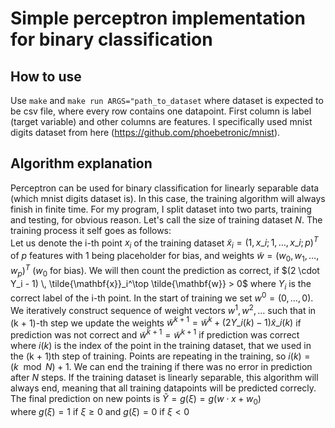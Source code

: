 # Simple perceptron implementation for binary classification

## How to use
Use `make` and `make run ARGS="path_to_dataset` where dataset is expected to be csv file, where every row contains one datapoint. First column is label (target variable) and other columns are features. I specifically used mnist digits dataset from here (https://github.com/phoebetronic/mnist). 

## Algorithm explanation
Perceptron can be used for binary classification for linearly separable data (which mnist digits dataset is). In this case, the training algorithm will always finish in finite time. For my program, I split dataset into two parts, training and testing, for obvious reason. Let's call the size of training dataset $N$. The training process it self goes as follows:\
Let us denote the i-th point $x_i$ of the training dataset $\tilde{x}_i = (1, x\_{i;1}, \dots, x\_{i;p})^T$ of $p$ features with 1 being placeholder for bias, and weights $\tilde{w} = (w_0, w_1, \dots, w_p)^T$ ($w_0$ for bias). We will then count the prediction as correct, if $(2 \cdot Y_i - 1) \, \tilde{\mathbf{x}}_i^\top \tilde{\mathbf{w}} > 0$ where $Y_i$ is the correct label of the i-th point. In the start of training we set $w^0 = (0, \dots, 0)$. We iteratively construct sequence of weight vectors $w^1, w^2, \dots$ such that in (k + 1)-th step we update the weights $\tilde{w}^{k+1} = \tilde{w}^k + (2Y\_{i(k)} - 1) \tilde{x}\_{i(k)}$ if prediction was not correct and $\tilde{w}^{k+1} = \tilde{w}^{k+1}$ if prediction was correct where $i(k)$ is the index of the point in the training dataset, that we used in the (k + 1)th step of training. Points are repeating in the training, so $i(k) = (k \mod N) + 1$. We can end the training if there was no error in prediction after $N$ steps. If the training dataset is linearly separable, this algorithm will always end, meaning that all training datapoints will be predicted correcly. The final prediction on new points is $\tilde{Y} = g(\xi) = g(w \cdot x + w_0)$ \
where $g (\xi) = 1$ if $\xi \ge 0$ and $g (\xi) = 0$ if $\xi \lt 0$














